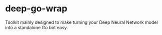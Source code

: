 # deep-go-wrap
Toolkit mainly designed to make turning your Deep Neural Network model into a standalone Go bot easy.

